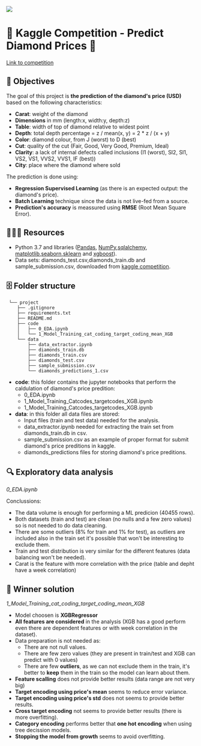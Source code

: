 <p align="left"><img src="https://cdn-images-1.medium.com/max/184/1*2GDcaeYIx_bQAZLxWM4PsQ@2x.png"></p>

# 💎 Kaggle Competition - Predict Diamond Prices 💎

[Link to competition](https://www.kaggle.com/competitions/dataptmad1121/overview)

## **🎯 Objectives**

The goal of this project is **the prediction of the diamond's price (USD)** based on the following characteristics:

- **Carat**: weight of the diamond 
- **Dimensions** in mm (length:x, width:y, depth:z)
- **Table**: width of top of diamond relative to widest point
- **Depth**: total depth percentage = z / mean(x, y) = 2 * z / (x + y) 
- **Color**: diamond colour, from J (worst) to D (best)
- **Cut**: quality of the cut (Fair, Good, Very Good, Premium, Ideal)
- **Clarity**: a lack of internal defects called inclusions (I1 (worst), SI2, SI1, VS2, VS1, VVS2, VVS1, IF (best))
- **City**: place where the diamond where sold

The prediction is done using:

- **Regression Supervised Learning** (as there is an expected output: the diamond's price).
- **Batch Learning** technique since the data is not live-fed from a source.
- **Prediction's accuracy** is meassured using **RMSE** (Root Mean Square Error).

## **👩🏻‍💻 Resources**

- Python 3.7 and libraries ([Pandas](https://pandas.pydata.org/pandas-docs/stable/reference/index.html), [NumPy](https://numpy.org/doc/stable/user/index.html),[sqlalchemy](https://www.sqlalchemy.org/), [matplotlib](https://matplotlib.org/stable/users/index),[seaborn](https://seaborn.pydata.org/index.html),[sklearn](https://scikit-learn.org/stable/user_guide.html) and [xgboost](https://xgboost.readthedocs.io/en/stable/)).
- Data sets: diamonds_test.csv,diamonds_train.db and sample_submission.csv, downloaded from [kaggle competition](https://www.kaggle.com/competitions/dataptmad1121/overview).

## **🗄 Folder structure**
```
 └── project
    ├── .gitignore
    ├── requirements.txt
    ├── README.md
    ├── code
    │   ├── 0_EDA.ipynb
    │   └── 1_Model_Training_cat_coding_target_coding_mean_XGB   
    └── data
        ├── data_extractor.ipynb
        ├── diamonds_train.db
        ├── diamonds_train.csv
        ├── diamonds_test.csv
        ├── sample_submission.csv      
        └── diamonds_predictions_1.csv
 ```
 
 - **code**: this folder contains the jupyter notebooks that perform the caldulation of diamond's price predition:
    - 0_EDA.ipynb
    - 1_Model_Training_Catcodes_targetcodes_XGB.ipynb
    - 1_Model_Training_Catcodes_targetcodes_XGB.ipynb 
 - **data**: in this folder all data files are stored:
    - Input files (train and test data) needed for the analysis.
    - data_extractor.ipynb needed for extracting the train set from diamonds_train.db in csv.
    - sample_submission.csv as an example of proper format for submit diamond's price preditions in kaggle.
    - diamonds_predictions files for storing diamond's price preditions.
    

## **🔍 Exploratory data analysis**     
*0_EDA.ipynb*

Conclussions:
 
  - The data volume is enough for performing a ML predicion (40455 rows).
  - Both datasets (train and test) are clean (no nulls and a few zero values) so is not needed to do data cleaning.
  - There are some outliers (8% for train and 1% for test), as outliers are included also in the train set it's possible that won't be interesting to exclude them.
  - Train and test distribution is very similar for the different features (data balancing won't be needed).
  - Carat is the feature with more correlation with the price (table and depht have a week correlation)    

 
## **🙌 Winner solution**   

*1_Model_Training_cat_coding_target_coding_mean_XGB*

- Model choosen is **XGBRegressor**
- **All features are considered** in the analysis (XGB has a good perform even there are dependent features or with week correlation in the dataset).
- Data preparation is not needed as:
    - There are not null values.
    - There are few zero values (they are present in train/test and XGB can predict with 0 values)
    - There are few **outliers**, as we can not exclude them in the train, it's better to **keep** them in the train so the model can learn about them.
- **Feature scalling** does not provide better results (data range are not very big)
- **Target encoding using price's mean** seems to reduce error variance.
- **Target encoding using price's std** does not seems to provide better results.
- **Cross target encoding** not seems to provide better results (there is more overfitting).
- **Category encoding** performs better that **one hot encoding** when using tree decission models.
- **Stopping the model from growth** seems to avoid overfitting.

 
 
 